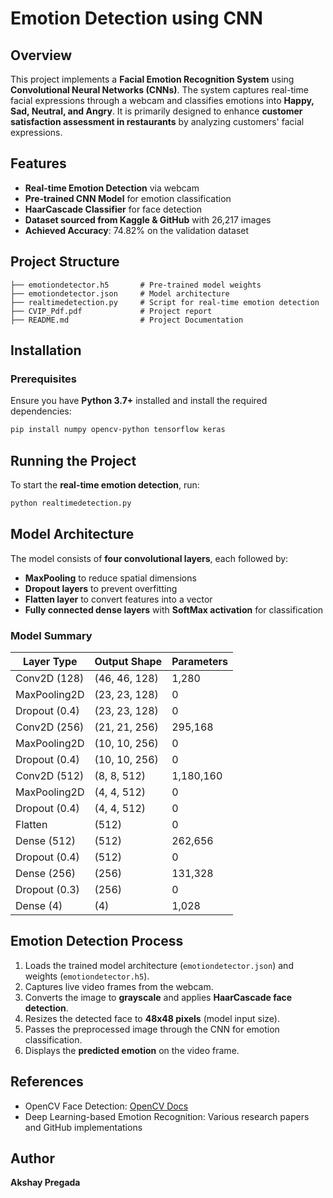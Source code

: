 # Emotion Detection using CNN

## Overview
This project implements a **Facial Emotion Recognition System** using **Convolutional Neural Networks (CNNs)**. The system captures real-time facial expressions through a webcam and classifies emotions into **Happy, Sad, Neutral, and Angry**. It is primarily designed to enhance **customer satisfaction assessment in restaurants** by analyzing customers' facial expressions.

## Features
- **Real-time Emotion Detection** via webcam
- **Pre-trained CNN Model** for emotion classification
- **HaarCascade Classifier** for face detection
- **Dataset sourced from Kaggle & GitHub** with 26,217 images
- **Achieved Accuracy**: 74.82% on the validation dataset

## Project Structure
```
├── emotiondetector.h5       # Pre-trained model weights
├── emotiondetector.json     # Model architecture
├── realtimedetection.py     # Script for real-time emotion detection
├── CVIP_Pdf.pdf             # Project report
├── README.md                # Project Documentation
```

## Installation
### Prerequisites
Ensure you have **Python 3.7+** installed and install the required dependencies:
```bash
pip install numpy opencv-python tensorflow keras
```

## Running the Project
To start the **real-time emotion detection**, run:
```bash
python realtimedetection.py
```

## Model Architecture
The model consists of **four convolutional layers**, each followed by:
- **MaxPooling** to reduce spatial dimensions
- **Dropout layers** to prevent overfitting
- **Flatten layer** to convert features into a vector
- **Fully connected dense layers** with **SoftMax activation** for classification

### Model Summary
| Layer Type         | Output Shape  | Parameters |
|--------------------|--------------|------------|
| Conv2D (128)      | (46, 46, 128) | 1,280      |
| MaxPooling2D      | (23, 23, 128) | 0          |
| Dropout (0.4)     | (23, 23, 128) | 0          |
| Conv2D (256)      | (21, 21, 256) | 295,168    |
| MaxPooling2D      | (10, 10, 256) | 0          |
| Dropout (0.4)     | (10, 10, 256) | 0          |
| Conv2D (512)      | (8, 8, 512)   | 1,180,160  |
| MaxPooling2D      | (4, 4, 512)   | 0          |
| Dropout (0.4)     | (4, 4, 512)   | 0          |
| Flatten           | (512)         | 0          |
| Dense (512)       | (512)         | 262,656    |
| Dropout (0.4)     | (512)         | 0          |
| Dense (256)       | (256)         | 131,328    |
| Dropout (0.3)     | (256)         | 0          |
| Dense (4)         | (4)           | 1,028      |

## Emotion Detection Process
1. Loads the trained model architecture (`emotiondetector.json`) and weights (`emotiondetector.h5`).
2. Captures live video frames from the webcam.
3. Converts the image to **grayscale** and applies **HaarCascade face detection**.
4. Resizes the detected face to **48x48 pixels** (model input size).
5. Passes the preprocessed image through the CNN for emotion classification.
6. Displays the **predicted emotion** on the video frame.

## References
- OpenCV Face Detection: [OpenCV Docs](http://docs.opencv.org/master/d7/d8b/tutorialpyfacedetection.html)
- Deep Learning-based Emotion Recognition: Various research papers and GitHub implementations

## Author
**Akshay Pregada**

